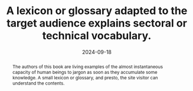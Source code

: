 ---
N: '7'
Rubrique: Contents
title: A lexicon or glossary adapted to the target audience explains sectoral or technical vocabulary.
abstract: "The authors of this book are living examples of the almost instantaneous capacity of human beings to jargon as soon as they accumulate some knowledge. A small lexicon or glossary, and presto, the site visitor can understand the contents."
categories: ["Contents"]
agrege: O4007-E006
opquast: '4 007'
indiceebook: '6'
description: "Rule n° 006"
before: "005"
weight: "006"
after: "007"
actif: '1'
layout: rules
date: 2024-09-18
tags: ["Accessibility"]
objectif: [ 
    "Allow users to understand sectoral or technical content.",
    "Make it easier to use a service.",
    "Improve SEO on technical keywords or expressions.",
    "Improve the accessibility of content to people with disabilities.",
    "Improve the way content is taken into account by search engines and indexing tools."]
Meo: [
    "A section, page or series of glossary pages explaining the technical or sectoral vocabulary used in the content of the site. This glossary must be available directly from each page of the site.",
    "Or a mechanism allowing the user to access the definition of technical or sectoral vocabulary terms, from at least their first occurrence on each page of the site."]
Controle: ["For each page containing specific vocabulary, check that it is possible to access:

    A section acting as a glossary on each page concerned.
    A single page or series of glossary pages available via navigation menus.
    Or directly to the definition of terms from at least their first occurrence on each page of the site via a link or a tooltip.
"
]
Source: ["Opquast"]
Referentiel: [""]
Steps: ["Contents", "Editorial"]
---